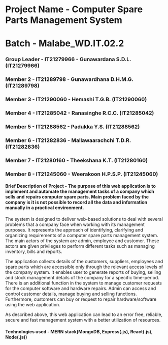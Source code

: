 # Project Name - Computer Spare Parts Management System

# Batch - Malabe_WD.IT.02.2
### Group Leader - IT21279966 - Gunawardana S.D.L. (IT21279966)
### Member 2 - IT21289798 - Gunawardhana D.H.M.G. (IT21289798)
### Member 3 - IT21290060 - Hemashi T.G.B. (IT21290060)
### Member 4 - IT21285042 - Ranasinghe R.C.C. (IT21285042)
### Member 5 - IT21288562 - Padukka Y.S. (IT21288562)
### Member 6 - IT21282836 - Mallawaarachchi T.D.R. (IT21282836)
### Member 7 - IT21280160 - Theekshana K.T. (IT21280160)
### Member 8 - IT21245060 - Weerakoon H.P.S.P. (IT21245060)

#### Brief Description of Project - The purpose of this web application is to implement and automate the management tasks of a company which sells and repairs computer spare parts. Main problem faced by the company is it is not possible to record all the data and information manually in a practical environment.

The system is designed to deliver web-based solutions to deal with several problems that a company face when working with its management purposes. It represents the approach of identifying, clarifying and organizing requirements of a computer spare parts management system. The main actors of the system are admin, employee and customer. These actors are given privileges to perform different tasks such as managing inventory, bills and reports.

The application collects details of the customers, suppliers, employees and spare parts which are accessible only through the relevant access levels of the company system. It enables user to generate reports of buying, selling and stock management details of the company for a specific time-period. There is an additional function in the system to manage customer requests for the computer software and hardware repairs. Admin can access and control customer details, manage buying and selling functions. Furthermore, customers can buy or request to repair hardware/software using the web application.

As described above, this web application can lead to an error free, reliable, secure and fast management system with a better utilization of resources.

#### Technologies used - MERN stack(MongoDB, Express(.js), React(.js), Node(.js))
